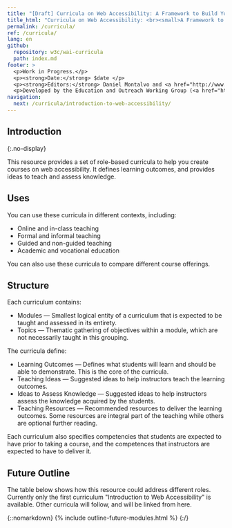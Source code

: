 ```yaml
---
title: "[Draft] Curricula on Web Accessibility: A Framework to Build Your Own Courses"
title_html: "Curricula on Web Accessibility: <br><small>A Framework to Build Your Own Courses</small>"
permalink: /curricula/
ref: /curricula/
lang: en
github:
  repository: w3c/wai-curricula
  path: index.md
footer: >
  <p>Work in Progress.</p>
  <p><strong>Date:</strong> $date </p>
  <p><strong>Editors:</strong> Daniel Montalvo and <a href="http://www.w3.org/People/shadi/">Shadi Abou-Zahra</a>. Contributors: <a href="https://www.w3.org/WAI/EO/EOWG-members">EOWG Participants</a>. </p>
  <p>Developed by the Education and Outreach Working Group (<a href="http://www.w3.org/WAI/EO/">EOWG</a>). Developed as part of the <a href="https://www.w3.org/WAI/about/projects/wai-guide/">WAI-Guide Project</a> funded by the European Commission (EC) under the Horizon 2020 program (Grant Agreement 822245).</p>
navigation:
  next: /curricula/introduction-to-web-accessibility/
---
```


## Introduction
{:.no-display}

This resource provides a set of role-based curricula to help you create 
courses on web accessibility. It defines learning outcomes, and provides 
ideas to teach and assess knowledge.

## Uses

You can use these curricula in different contexts, including:
* Online and in-class teaching
* Formal and informal teaching
* Guided and non-guided teaching
* Academic and vocational education

You can also use these curricula to compare different course offerings.

## Structure

Each curriculum contains:
* Modules &mdash; Smallest logical entity of a curriculum that is expected to 
be taught and assessed in its entirety.
* Topics &mdash; Thematic gathering of objectives within a module, which are 
not necessarily taught in this grouping.

The curricula define:
* Learning Outcomes &mdash; Defines what students will learn and should be 
able to demonstrate. This is the core of the curricula.
* Teaching Ideas &mdash; Suggested ideas to help instructors teach the 
learning outcomes.
* Ideas to Assess Knowledge &mdash; Suggested ideas to help instructors assess 
the knowledge acquired by the students.
* Teaching Resources &mdash; Recommended resources to deliver the learning 
outcomes. Some resources are integral part of the teaching while others 
are optional further reading.

Each curriculum also specifies competencies that students are expected 
to have prior to taking a course, and the competences that instructors 
are expected to have to deliver it.

## Future Outline

The table below shows how this resource could address different roles. 
Currently only the first curriculum "Introduction to Web Accessibility" 
is available. Other curricula will follow, and will be linked from here.

{::nomarkdown}
{% include outline-future-modules.html %}
{:/}
